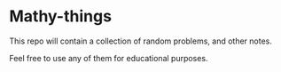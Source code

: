 # Mathy-things
This repo will contain a collection of random problems, and other notes.

Feel free to use any of them for educational purposes.

